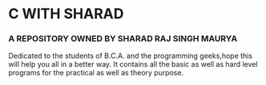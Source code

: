 <h1>
C WITH SHARAD
</h1>
<h3>
A REPOSITORY OWNED BY SHARAD RAJ SINGH MAURYA
</h3>
<p>
  Dedicated to the students of B.C.A. and the programming geeks,hope this will help you all in a better way. It contains all the basic as well as hard level programs for the practical as well as theory purpose.
</p>
